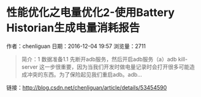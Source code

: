 # 性能优化之电量优化2-使用Battery Historian生成电量消耗报告
作者：chenliguan
日期：2016-12-04 19:57
浏览量：2711
> 简介：1 数据准备1.1 先断开adb服务，然后开启adb服务（a）adb kill-server 这一步很重要，因为当我们开发时做电量记录时会打开很多可能造成冲突的东西。为了保险起见我们重启adb。adb...

 链接：http://blog.csdn.net/chenliguan/article/details/53454590
